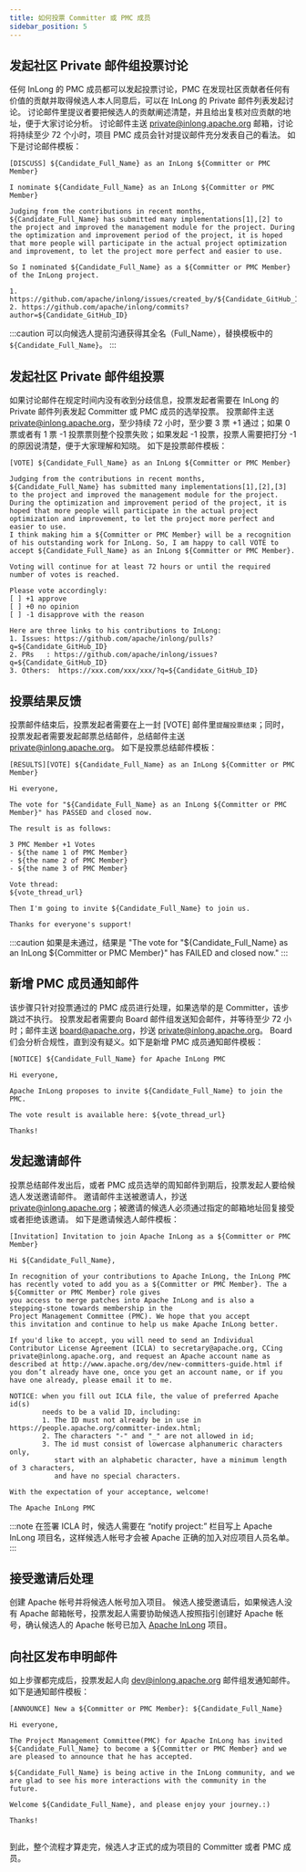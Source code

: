 ```yaml
---
title: 如何投票 Committer 或 PMC 成员
sidebar_position: 5
---
```


## 发起社区 Private 邮件组投票讨论
任何 InLong 的 PMC 成员都可以发起投票讨论，PMC 在发现社区贡献者任何有价值的贡献并取得候选人本人同意后，可以在 InLong 的 Private 邮件列表发起讨论。
讨论邮件里提议者要把候选人的贡献阐述清楚，并且给出复核对应贡献的地址，便于大家讨论分析。
讨论邮件主送 private@inlong.apache.org 邮箱，讨论将持续至少 72 个小时，项目 PMC 成员会针对提议邮件充分发表自己的看法。
如下是讨论邮件模板：
```shell
[DISCUSS] ${Candidate_Full_Name} as an InLong ${Committer or PMC Member}
 
I nominate ${Candidate_Full_Name} as an InLong ${Committer or PMC Member}

Judging from the contributions in recent months, ${Candidate_Full_Name} has submitted many implementations[1],[2] to the project and improved the management module for the project. During the optimization and improvement period of the project, it is hoped that more people will participate in the actual project optimization and improvement, to let the project more perfect and easier to use.
 
So I nominated ${Candidate_Full_Name} as a ${Committer or PMC Member} of the InLong project.
 
1. https://github.com/apache/inlong/issues/created_by/${Candidate_GitHub_ID} 
2. https://github.com/apache/inlong/commits?author=${Candidate_GitHub_ID}
```

:::caution
可以向候选人提前沟通获得其全名（Full_Name），替换模板中的 `${Candidate_Full_Name}`。
:::

## 发起社区 Private 邮件组投票
如果讨论邮件在规定时间内没有收到分歧信息，投票发起者需要在 InLong 的 Private 邮件列表发起 Committer 或 PMC 成员的选举投票。
投票邮件主送 private@inlong.apache.org，至少持续 72 小时，至少要 3 票 +1 通过；如果 0 票或者有 1 票 -1 投票票则整个投票失败；如果发起 -1 投票，投票人需要把打分 -1 的原因说清楚，便于大家理解和知晓。
如下是投票邮件模板：
```shell
[VOTE] ${Candidate_Full_Name} as an InLong ${Committer or PMC Member}
 
Judging from the contributions in recent months, ${Candidate_Full_Name} has submitted many implementations[1],[2],[3] to the project and improved the management module for the project. During the optimization and improvement period of the project, it is hoped that more people will participate in the actual project optimization and improvement, to let the project more perfect and easier to use.
I think making him a ${Committer or PMC Member} will be a recognition of his outstanding work for InLong. So, I am happy to call VOTE to accept ${Candidate_Full_Name} as an InLong ${Committer or PMC Member}.
 
Voting will continue for at least 72 hours or until the required number of votes is reached.

Please vote accordingly:
[ ] +1 approve
[ ] +0 no opinion
[ ] -1 disapprove with the reason  
  
Here are three links to his contributions to InLong:
1. Issues: https://github.com/apache/inlong/pulls?q=${Candidate_GitHub_ID}
2. PRs   : https://github.com/apache/inlong/issues?q=${Candidate_GitHub_ID}
3. Others:  https://xxx.com/xxx/xxx/?q=${Candidate_GitHub_ID}
```

## 投票结果反馈
投票邮件结束后，投票发起者需要在上一封 [VOTE] 邮件里`提醒投票结束`；同时，投票发起者需要发起邮票总结邮件，总结邮件主送 private@inlong.apache.org。
如下是投票总结邮件模板：
```shell
[RESULTS][VOTE] ${Candidate_Full_Name} as an InLong ${Committer or PMC Member}

Hi everyone,

The vote for "${Candidate_Full_Name} as an InLong ${Committer or PMC Member}" has PASSED and closed now.

The result is as follows:

3 PMC Member +1 Votes
- ${the name 1 of PMC Member}
- ${the name 2 of PMC Member}
- ${the name 3 of PMC Member}

Vote thread:
${vote_thread_url}

Then I'm going to invite ${Candidate_Full_Name} to join us.

Thanks for everyone's support!   
```

:::caution
如果是未通过，结果是 "The vote for "${Candidate_Full_Name} as an InLong ${Committer or PMC Member}" has FAILED and closed now."
:::

## 新增 PMC 成员通知邮件
该步骤只针对投票通过的 PMC 成员进行处理，如果选举的是 Committer，该步跳过不执行。
投票发起者需要向 Board 邮件组发送知会邮件，并等待至少 72 小时；邮件主送 board@apache.org，抄送 private@inlong.apache.org。
Board 们会分析合规性，直到没有疑义。如下是新增 PMC 成员通知邮件模板：
```shell
[NOTICE] ${Candidate_Full_Name} for Apache InLong PMC

Hi everyone,

Apache InLong proposes to invite ${Candidate_Full_Name} to join the PMC.

The vote result is available here: ${vote_thread_url}

Thanks!
```

## 发起邀请邮件
投票总结邮件发出后，或者 PMC 成员选举的周知邮件到期后，投票发起人要给候选人发送邀请邮件。
邀请邮件主送被邀请人，抄送 private@inlong.apache.org；被邀请的候选人必须通过指定的邮箱地址回复接受或者拒绝该邀请。
如下是邀请候选人邮件模板：
```shell
[Invitation] Invitation to join Apache InLong as a ${Committer or PMC Member}

Hi ${Candidate_Full_Name},

In recognition of your contributions to Apache InLong, the InLong PMC
has recently voted to add you as a ${Committer or PMC Member}. The a ${Committer or PMC Member} role gives
you access to merge patches into Apache InLong and is also a
stepping-stone towards membership in the
Project Management Committee (PMC). We hope that you accept
this invitation and continue to help us make Apache InLong better.

If you'd like to accept, you will need to send an Individual
Contributor License Agreement (ICLA) to secretary@apache.org, CCing
private@inlong.apache.org, and request an Apache account name as
described at http://www.apache.org/dev/new-committers-guide.html if
you don’t already have one, once you get an account name, or if you
have one already, please email it to me.

NOTICE: when you fill out ICLA file, the value of preferred Apache id(s)
        needs to be a valid ID, including:
        1. The ID must not already be in use in https://people.apache.org/committer-index.html;
        2. The characters "-" and "_" are not allowed in id;
        3. The id must consist of lowercase alphanumeric characters only,
           start with an alphabetic character, have a minimum length of 3 characters,
           and have no special characters.

With the expectation of your acceptance, welcome!

The Apache InLong PMC
```

:::note
在签署 ICLA 时，候选人需要在 “notify project:” 栏目写上 Apache InLong 项目名，这样候选人帐号才会被 Apache 正确的加入对应项目人员名单。
:::

## 接受邀请后处理
创建 Apache 帐号并将候选人帐号加入项目。
候选人接受邀请后，如果候选人没有 Apache 邮箱帐号，投票发起人需要协助候选人按照指引创建好 Apache 帐号，确认候选人的 Apache 帐号已加入 [Apache InLong](http://people.apache.org/phonebook.html?project=inlong) 项目。

## 向社区发布申明邮件
如上步骤都完成后，投票发起人向 dev@inlong.apache.org 邮件组发通知邮件。
如下是通知邮件模板：
```shell
[ANNOUNCE] New a ${Committer or PMC Member}: ${Candidate_Full_Name}

Hi everyone,

The Project Management Committee(PMC) for Apache InLong has invited ${Candidate_Full_Name} to become a ${Committer or PMC Member} and we are pleased to announce that he has accepted.

${Candidate_Full_Name} is being active in the InLong community, and we are glad to see his more interactions with the community in the future.

Welcome ${Candidate_Full_Name}, and please enjoy your journey.:)

Thanks!
   
```   
 
到此，整个流程才算走完，候选人才正式的成为项目的 Committer 或者 PMC 成员。

